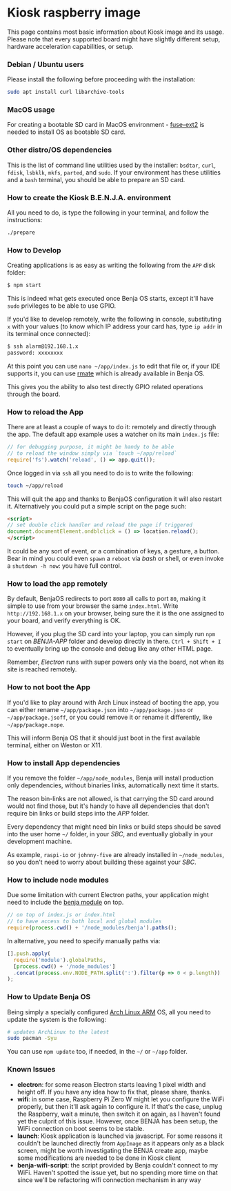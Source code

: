 # Kiosk raspberry image
This page contains most basic information about Kiosk image and its usage.
Please note that every supported board might have slightly different setup,
hardware acceleration capabilities, or setup.


### Debian / Ubuntu users

Please install the following before proceeding with the installation:

```sh
sudo apt install curl libarchive-tools
```

### MacOS usage

For creating a bootable SD card in MacOS environment - [fuse-ext2](https://github.com/alperakcan/fuse-ext2#macos) is needed to install OS as bootable SD card.

### Other distro/OS dependencies

This is the list of command line utilities used by the installer: `bsdtar`, `curl`, `fdisk`, `lsbklk`, `mkfs`, `parted`, and `sudo`.
If your environment has these utilities and a `bash` terminal, you should be able to prepare an SD card.


### How to create the Kiosk B.E.N.J.A. environment
All you need to do, is type the following in your terminal, and follow the instructions:

```sh
./prepare
```


### How to Develop
Creating applications is as easy as writing the following from the `APP` disk folder:
```sh
$ npm start
```
This is indeed what gets executed once Benja OS starts, except it'll have `sudo` privileges to be able to use GPIO.

If you'd like to develop remotely, write the following in console, substituting `x` with your values (to know which IP address your card has, type `ip addr` in its terminal once connected):

```sh
$ ssh alarm@192.168.1.x
password: xxxxxxxx
```

At this point you can use `nano ~/app/index.js` to edit that file or, if your IDE supports it, you can use [rmate](https://github.com/textmate/rmate#rmate) which is already available in Benja OS.

This gives you the ability to also test directly GPIO related operations through the board.



### How to reload the App
There are at least a couple of ways to do it: remotely and directly through the app.
The default app example uses a watcher on its main `index.js` file:

```js
// for debugging purpose, it might be handy to be able
// to reload the window simply via `touch ~/app/reload`
require('fs').watch('reload', () => app.quit());
```
Once logged in via `ssh` all you need to do is to write the following:
```sh
touch ~/app/reload
```
This will quit the app and thanks to BenjaOS configuration it will also restart it.
Alternatively you could put a simple script on the page such:
```html
<script>
// set double click handler and reload the page if triggered
document.documentElement.ondblclick = () => location.reload();
</script>
```
It could be any sort of event, or a combination of keys, a gesture, a button.
Bear in mind you could even `spawn` a `reboot` via _bash_ or shell, or even invoke a `shutdown -h now`: you have full control.



### How to load the app remotely
By default, BenjaOS redirects to port `8080` all calls to port `80`, making it simple to use from your browser the same `index.html`.
Write `http://192.168.1.x` on your browser, being sure the it is the one assigned to your board, and verify everything is OK.

However, if you plug the SD card into your laptop, you can simply run `npm start` on *BENJA-APP* folder and develop directly in there.
`Ctrl + Shift + I` to eventually bring up the console and debug like any other HTML page.

Remember, _Electron_ runs with super powers only via the board, not when its site is reached remotely.


### How to not boot the App
If you'd like to play around with Arch Linux instead
of booting the app, you can either rename `~/app/package.json`
into `~/app/package.jsno` or `~/app/package.jsoff`,
or you could remove it or rename it differently, like `~/app/package.nope`.

This will inform Benja OS that it should just boot in the first available terminal, either on Weston or X11. 



### How to install App dependencies
If you remove the folder `~/app/node_modules`, Benja will install production only dependencies, without binaries links, automatically next time it starts.

The reason bin-links are not allowed, is that carrying the SD card around would not find those, but it's handy to have all dependencies that don't require bin links or build steps into the _APP_ folder.

Every dependency that might need bin links or build steps should be saved into the user home `~/` folder, in your _SBC_, and eventually globally in your development machine.

As example, `raspi-io` or `johnny-five` are already installed in `~/node_modules`, so you don't need to worry about building these against your _SBC_.



### How to include node modules
Due some limitation with current Electron paths, your application might need to include the [benja module](https://www.npmjs.com/package/benja) on top.
```js
// on top of index.js or index.html
// to have access to both local and global modules
require(process.cwd() + '/node_modules/benja').paths();
```
In alternative, you need to specify manually paths via:
```js
[].push.apply(
  require('module').globalPaths,
  [process.cwd() + '/node_modules']
  .concat(process.env.NODE_PATH.split(':').filter(p => 0 < p.length))
);
```


### How to Update Benja OS
Being simply a specially configured [Arch Linux ARM](https://archlinuxarm.org/) OS,
all you need to update the system is the following:

```sh
# updates ArchLinux to the latest
sudo pacman -Syu
```

You can use `npm update` too, if needed, in the `~/` or `~/app` folder.


### Known Issues

  * **electron**: for some reason Electron starts leaving 1 pixel width and height off. If you have any idea how to fix that, please share, thanks.
  * **wifi**: in some case, Raspberry Pi Zero W might let you configure the WiFi properly, but then it'll ask again to configure it. If that's the case, unplug the Raspberry, wait a minute, then switch it on again, as I haven't found yet the culprit of this issue. However, once BENJA has been setup, the WiFi connection on boot seems to be stable.
  * **launch**: Kiosk application is launched via javascript. For some reasons it couldn't be launched directly from `AppImage` as it appears only as a black screen, might be worth investigating the BENJA create app, maybe some modifications are needed to be done in Kiosk client
  * **benja-wifi-script**: the script provided by Benja couldn't connect to my WiFi. Haven't spotted the issue yet, but no spending more time on that since we'll be refactoring wifi connection mechanism in any way 
